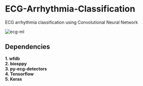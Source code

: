 # ECG-Arrhythmia-Classification
ECG arrhythmia classification using Convolutional Neural Network

![ecg-ml](https://user-images.githubusercontent.com/51418721/89326068-5b6d6580-d6a7-11ea-8d43-7d8a77855200.gif)
<br>
## Dependencies
**1. wfdb**<br>
**2. biosppy**<br>
**3. py-ecg-detectors**<br>
**4. Tensorflow**<br>
**5. Keras**<br>

